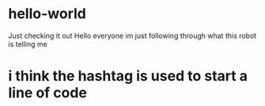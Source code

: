 # hello-world
Just checking it out
Hello everyone im just following through what this robot is telling me
# i think the hashtag is used to start a line of code
